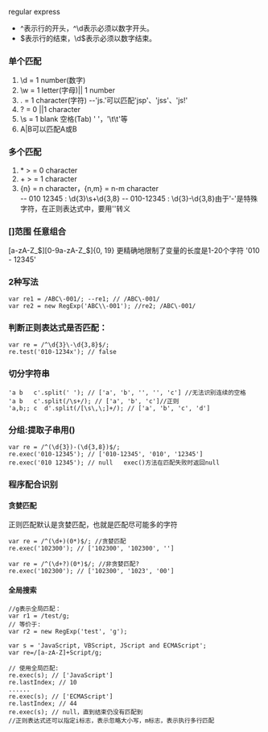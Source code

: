 regular express

- \^表示行的开头，^\d表示必须以数字开头。  
- $表示行的结束，\d$表示必须以数字结束。


### 单个匹配
1. \d = 1 number(数字)
2. \w = 1 letter(字母)|| 1 number
3.  . = 1 character(字符)   --'js.'可以匹配'jsp'、'jss'、'js!'
4.  ? = 0 ||1 character
5. \s = 1 blank 空格(Tab) ' '，'\t\t'等
6. A|B可以匹配A或B

### 多个匹配
1. \* \> = 0 character
2. \+ \> = 1 character
3. {n} = n character，{n,m} = n-m character  
  -- 010  12345 : \d{3}\s+\d{3,8} 
  -- 010-12345 : \d{3}\-\d{3,8}由于'-'是特殊字符，在正则表达式中，要用'\'转义

### []范围  任意组合
[a-zA-Z\_\$][0-9a-zA-Z\_\$]{0, 19} 更精确地限制了变量的长度是1-20个字符
'010 - 12345'

### 2种写法
```
var re1 = /ABC\-001/; --re1; // /ABC\-001/   
var re2 = new RegExp('ABC\\-001'); //re2; /ABC\-001/
```
### 判断正则表达式是否匹配：
```
var re = /^\d{3}\-\d{3,8}$/;
re.test('010-1234x'); // false
```
### 切分字符串
```
'a b   c'.split(' '); // ['a', 'b', '', '', 'c'] //无法识别连续的空格
'a b   c'.split(/\s+/); // ['a', 'b', 'c']//正则
'a,b;; c  d'.split(/[\s\,\;]+/); // ['a', 'b', 'c', 'd']
```
### 分组:提取子串用()
```
var re = /^(\d{3})-(\d{3,8})$/;
re.exec('010-12345'); // ['010-12345', '010', '12345']
re.exec('010 12345'); // null   exec()方法在匹配失败时返回null
```
### 程序配合识别
#### 贪婪匹配  
正则匹配默认是贪婪匹配，也就是匹配尽可能多的字符
```
var re = /^(\d+)(0*)$/; //贪婪匹配
re.exec('102300'); // ['102300', '102300', '']

var re = /^(\d+?)(0*)$/; //非贪婪匹配?
re.exec('102300'); // ['102300', '1023', '00']

```
#### 全局搜索
```
//g表示全局匹配：
var r1 = /test/g;
// 等价于:
var r2 = new RegExp('test', 'g');

var s = 'JavaScript, VBScript, JScript and ECMAScript';
var re=/[a-zA-Z]+Script/g;

// 使用全局匹配:
re.exec(s); // ['JavaScript']
re.lastIndex; // 10
......
re.exec(s); // ['ECMAScript']
re.lastIndex; // 44
re.exec(s); // null，直到结束仍没有匹配到
//正则表达式还可以指定i标志，表示忽略大小写，m标志，表示执行多行匹配

```
